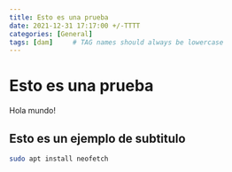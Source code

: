 ```yaml
---
title: Esto es una prueba
date: 2021-12-31 17:17:00 +/-TTTT
categories: [General]
tags: [dam]     # TAG names should always be lowercase
---
```


# Esto es una prueba
Hola mundo!

## Esto es un ejemplo de subtitulo

```bash
sudo apt install neofetch
```